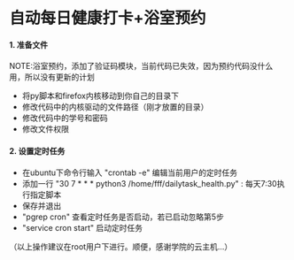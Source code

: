 # 自动每日健康打卡+浴室预约
#### 1.  准备文件
NOTE:浴室预约，添加了验证码模块，当前代码已失效，因为预约代码没什么用，所以没有更新的计划

- 将py脚本和firefox内核移动到你自己的目录下
- 修改代码中的内核驱动的文件路径（刚才放置的目录）
- 修改代码中的学号和密码
- 修改文件权限

#### 2. 设置定时任务

- 在ubuntu下命令行输入  "crontab -e" 编辑当前用户的定时任务
- 添加一行 "30 7 * * * python3 /home/fff/dailytask_health.py" : 每天7:30执行指定脚本
- 保存并退出
- "pgrep cron" 查看定时任务是否启动，若已启动忽略第5步
- "service cron start" 启动定时任务 

（以上操作建议在root用户下进行。顺便，感谢学院的云主机...）

